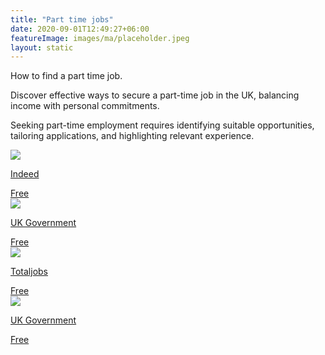 ```yaml
---
title: "Part time jobs"
date: 2020-09-01T12:49:27+06:00
featureImage: images/ma/placeholder.jpeg
layout: static
---
```


How to find a part time job.

Discover effective ways to secure a part-time job in the UK, balancing income with personal commitments.

Seeking part-time employment requires identifying suitable opportunities, tailoring applications, and highlighting relevant experience.

<a class="ma-link" href="https://uk.indeed.com/career-advice/finding-a-job/how-to-find-part-time-job"><div class="ma-card ma-card-Learning"><div class="ma-icon"><img src ="/images/Icon-check - learning - opacity.svg"/></div><div class="ma-name"><p>Indeed</p></div><div class="ma-paid-text"><span>Free</span></div></div></a><a class="ma-link" href="https://www.gov.uk/find-a-job"><div class="ma-card ma-card-Learning"><div class="ma-icon"><img src ="/images/Icon-check - learning - opacity.svg"/></div><div class="ma-name"><p>UK Government</p></div><div class="ma-paid-text"><span>Free</span></div></div></a><a class="ma-link" href="https://www.totaljobs.com/advice/going-part-time"><div class="ma-card ma-card-Learning"><div class="ma-icon"><img src ="/images/Icon-check - learning - opacity.svg"/></div><div class="ma-name"><p>Totaljobs</p></div><div class="ma-paid-text"><span>Free</span></div></div></a><a class="ma-link" href="https://www.gov.uk/part-time-worker-rights"><div class="ma-card ma-card-Learning"><div class="ma-icon"><img src ="/images/Icon-check - learning - opacity.svg"/></div><div class="ma-name"><p>UK Government</p></div><div class="ma-paid-text"><span>Free</span></div></div></a>  

<br/><br/>






